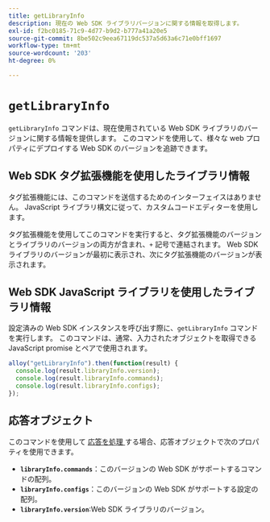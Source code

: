 ```yaml
---
title: getLibraryInfo
description: 現在の Web SDK ライブラリバージョンに関する情報を取得します。
exl-id: f2bc0185-71c9-4d77-b9d2-b777a41a20e5
source-git-commit: 8be502c9eea67119dc537a5d63a6c71e0bff1697
workflow-type: tm+mt
source-wordcount: '203'
ht-degree: 0%

---
```


# `getLibraryInfo`

`getLibraryInfo` コマンドは、現在使用されている Web SDK ライブラリのバージョンに関する情報を提供します。 このコマンドを使用して、様々な web プロパティにデプロイする Web SDK のバージョンを追跡できます。

## Web SDK タグ拡張機能を使用したライブラリ情報

タグ拡張機能には、このコマンドを送信するためのインターフェイスはありません。 JavaScript ライブラリ構文に従って、カスタムコードエディターを使用します。

タグ拡張機能を使用してこのコマンドを実行すると、タグ拡張機能のバージョンとライブラリのバージョンの両方が含まれ、`+` 記号で連結されます。 Web SDK ライブラリのバージョンが最初に表示され、次にタグ拡張機能のバージョンが表示されます。

## Web SDK JavaScript ライブラリを使用したライブラリ情報

設定済みの Web SDK インスタンスを呼び出す際に、`getLibraryInfo` コマンドを実行します。 このコマンドは、通常、入力されたオブジェクトを取得できるJavaScript promise とペアで使用されます。

```js
alloy("getLibraryInfo").then(function(result) {
  console.log(result.libraryInfo.version);
  console.log(result.libraryInfo.commands);
  console.log(result.libraryInfo.configs);
});
```

## 応答オブジェクト

このコマンドを使用して [ 応答を処理 ](command-responses.md) する場合、応答オブジェクトで次のプロパティを使用できます。

* **`libraryInfo.commands`**：このバージョンの Web SDK がサポートするコマンドの配列。
* **`libraryInfo.configs`**：このバージョンの Web SDK がサポートする設定の配列。
* **`libraryInfo.version`**:Web SDK ライブラリのバージョン。
